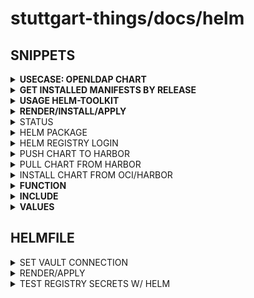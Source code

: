 # stuttgart-things/docs/helm

## SNIPPETS

<details><summary><b>USECASE: OPENLDAP CHART</b></summary>

```bash
# ADD HELM REPOSIORY + SEARCH FOR CHART/VERSION
helm repo add helm-openldap https://jp-gouin.github.io/helm-openldap/
helm repo update
helm search repo openldap
```

```bash
# GET DEFAULTS AS FILE
helm show values helm-openldap/openldap-stack-ha --version 4.3.1 > openldap-values.yaml
```

```bash
# USED VALUES
cat <<EOF > openldap-values.yaml
---
replicaCount: 1
replication:
  enabled: false
persistence:
  enabled: false
ltb-passwd:
  enabled : true
  ingress:
    enabled: true
    ingressClassName: nginx
    hosts:
    - "ssl-ldap2.fluxdev-3.sthings-vsphere.labul.sva.de"
phpldapadmin:
  enabled: true
  ingress:
    enabled: true
    ingressClassName: nginx
    path: /
    hosts:
    - phpldapadmin.fluxdev-3.sthings-vsphere.labul.sva.de
EOF
```

```bash
## HELM INSTALL
helm upgrade --install openldap helm-openldap/openldap-stack-ha --values openldap-values.yaml -n openldap --create-namespace
```

</details>

<details><summary><b>GET INSTALLED MANIFESTS BY RELEASE</b></summary>

```bash
helm get manifest ghr-install-configure-docker-sthings-cicd -n arc-runners
```

</details>

<details><summary><b>USAGE HELM-TOOLKIT</b></summary>

```bash
CHART_NAME=test-chart

mkdir -p ${CHART_NAME}/templates

cat <<EOF > ${CHART_NAME}/Chart.yaml
apiVersion: v2
name: ${CHART_NAME}
description: A Helm chart for Kubernetes
type: application
version: v0.1.0
appVersion: v0.1.0
dependencies:
  - name: sthings-helm-toolkit
    version: 2.4.74
    repository: oci://eu.gcr.io/stuttgart-things
EOF

cat <<EOF > ${CHART_NAME}/values.yaml
---
EOF

cd ${CHART_NAME}
helm dep update
```

what (library) templates should be included in the templates dir?
- everything which the chart can/should be render (= the app should support)

-> example: we provide ingress, custom-resource in the chart but we will not add values for it. the user can use it later by adding values to it but those values are (mostly) depending on a env and therefor non default for an application.

```bash
helm upgrade --install homerun-light-mock . -n homerun-light-mock --create-namespace --set namespace=homerun-light-mock
```

```bash
helm uninstall homerun-light-mock -n homerun-light-mock
```

```bash
helmfile template k8s/helmfile.yaml -e homerun-dev
```

</details>

<details><summary><b>RENDER/INSTALL/APPLY</b></summary>

```bash
helm template <CHART>
helm upgrade --install test <CHART> -n test --create-namespace
helm template <CHART> | kubectl apply -f -
```

</details>

<details><summary>STATUS</summary>

```bash
helm status vault -n vault
helm get manifest vault -n vault
```

</details>

<details><summary>HELM PACKAGE</summary>

```bash
helm package <DIR-TO-HELM-CHART>
```

</details>

<details><summary>HELM REGISTRY LOGIN</summary>

```bash
helm registry login -u sthings -p <REPLACE-ME> scr.tiab.labda.sva.de
```

</details>

<details><summary>PUSH CHART TO HARBOR</summary>

```bash
helm push sthings-demo-news-0.1.0.tgz oci://scr.tiab.labda.sva.de/sthings-k8s-operator/
```

</details>

<details><summary>PULL CHART FROM HARBOR</summary>

```bash
helm pull oci://scr.tiab.labda.sva.de/sthings-k8s-operator/sthings-demo-news --version 0.1.0
```

</details>

<details><summary>INSTALL CHART FROM OCI/HARBOR</summary>

```bash
helm install --upgrade sthings-operator oci://scr.tiab.labda.sva.de/sthings-k8s-operator/sthings-demo-news --version 0.1.0
```

</details>

<details><summary><b>FUNCTION</b></summary>

```yaml
# ./<CHART>/templates/_helpers.tpl

{{- define "run" -}}
{{- $envVar := first . -}}
{{- $runName := index . 1 -}}
{{- $run := index . 2 -}}
---
apiVersion: tekton.dev/{{ $run.apiVersion | default "v1" }}
kind: {{ $run.kind | default "Pipeline" }}Run
metadata:
  name: {{ $run.name }}{{- if $run.addRandomDateToRunName }}-{{ now | date "060102-1504" }}{{- end }}
  namespace: {{ $run.namespace | default $envVar.Values.defaultNamespace }}
{{- if $run.annotations }}
  annotations:
  {{- range $key, $value := $run.annotations }}
    {{ $key }}: {{ $value | quote }}
{{- end }}{{- end }}
spec:
  {{ $run.kind | replace "Run" "" | lower | default "pipeline" }}Ref:
{{- if $run.ref }}
    name: {{ $run.ref }}
{{ else }}
    resolver: {{ $run.resolver }}
    params:
    {{- range $k, $v := $run.resolverParams }}
      - name: {{ $k }}
        value: {{ $v | quote -}}
    {{ end }}
{{ end }}
  workspaces:
  {{- range $k, $v := $run.workspaces }}
    - name: {{ $k }}
    {{- if eq $v.workspaceKind "csi" }}
      csi:
        driver: {{ $v.secretProviderDriver }}
        readOnly: true
        volumeAttributes:
          secretProviderClass: {{ $v.secretProviderClass }}{{ end }}
    {{- if eq $v.workspaceKind "volumeClaimTemplate" }}
      volumeClaimTemplate:
        spec:
          storageClassName: {{ $v.storageClassName }}
          accessModes:
          - {{ $v.accessModes }}
          resources:
            requests:
              storage: {{ $v.storage }}{{ end }}
  {{- if or (ne $v.workspaceKind "volumeClaimTemplate") }}{{- if or (ne $v.workspaceKind "csi") }}
    {{- if eq $v.workspaceKind "emptyDir" }}
      emptyDir: {}{{ else }}
      {{ $v.workspaceKind }}:
        {{ $v.workspaceKind | replace "persistentVolumeClaim" "claim" }}Name: {{ $v.workspaceRef }}{{ end }}{{ end }}
  {{ end }}{{ end }}
  params:
  {{- range $k, $v := $run.params }}
    - name: {{ $k }}
      value: {{ $v | quote -}}
  {{ end }}
  {{- if $run.listParams }}
  {{- range $k, $v := $run.listParams }}
    - name: {{ $k }}
      value:
      {{- range $v }}
        - {{ . | quote }}
      {{- end }}
  {{ end }}
  {{ end }}
{{- end }}

{{/*
stuttgart-things/patrick.hermann@sva.de/2022
*/}}

```

</details>

<details><summary><b>INCLUDE</b></summary>

```yaml
# ./<CHART>/templates/runs.yaml

{{ if .Values.enableRuns }}
{{- $envVar := . -}}
{{- range $runName, $runTpl := .Values.runs -}}
{{ include "run" (list $envVar $runName $runTpl) }}
{{ end -}}
{{ end }}
```

</details>

<details><summary><b>VALUES</b></summary>

```yaml
# ./<CHART>/values.yaml
---
enableRuns: true

runs:
  build-kaniko:
    name: build-kaniko-image-scaffolder
    addRandomDateToRunName: true
    namespace: tektoncd
    kind: Pipeline
    ref: build-kaniko-image
    params:
      gitRepoUrl: https://github.<ENT>.com/<USER>/scaffolder.git
      gitRevision: add-tekton-pipelinerun-template
      gitWorkspaceSubdirectory: /kaniko/scaffolder
      dockerfile: Dockerfile
      context: /kaniko/scaffolder
      image: akswkstekton.azurecr.io/scaffolder
      tag: v4
    workspaces:
      shared-workspace:
        workspaceKind: volumeClaimTemplate
        storageClassName: longhorn
        accessModes: ReadWriteMany
        storage: 2Gi
      dockerconfig:
        workspaceKind: csi
        secretProviderDriver: secrets-store.csi.k8s.io
        secretProviderClass: vault-kaniko-creds
      basic-auth:
        workspaceKind: csi
        secretProviderDriver: secrets-store.csi.k8s.io
        secretProviderClass: vault-git-creds
```

</details>

## HELMFILE

<details><summary>SET VAULT CONNECTION</summary>

```bash
export VAULT_ADDR=https://${VAULT_FQDN}}
export VAULT_NAMESPACE=root

# APPROLE AUTH
export VAULT_AUTH_METHOD=approle
export VAULT_ROLE_ID=${VAULT_ROLE_ID}
export VAULT_SECRET_ID=${VAULT_SECRET_ID}

# TOKEN AUTH
export VAULT_AUTH_METHOD=token #default
export VAULT_TOKEN=${VAULT_TOKEN}
```

</details>

<details><summary>RENDER/APPLY</summary>

```bash
helmfile template --environment labul-pve-dev
helmfile sync --environment labul-pve-dev
```

</details>

<details><summary> TEST REGISTRY SECRETS W/ HELM</summary>

```bash
kubectl run helm-pod -it --rm --image alpine/k8s:1.24.15 -- sh

mkdir -p ~/.docker/
cat <<EOF > ~/.docker/config.json
{"auths": #...
EOF

helm repo add bitnami https://charts.bitnami.com/bitnami
helm repo update
helm pull bitnami/nginx --version 15.1.0
tar xvfz nginx-15.1.0.tgz
yq e -i '.version = "9.9.9"' nginx/Chart.yaml
helm package nginx
helm push nginx-9.9.9.tgz oci://eu.gcr.io/stuttgart-things/
```

</details>
